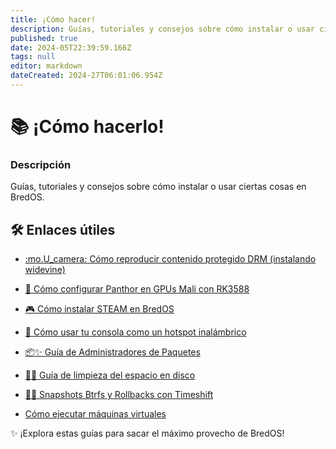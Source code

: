 ```yaml
---
title: ¡Cómo hacer!
description: Guías, tutoriales y consejos sobre cómo instalar o usar ciertas cosas en BredOS
published: true
date: 2024-05T22:39:59.166Z
tags: null
editor: markdown
dateCreated: 2024-27T06:01:06.954Z
---
```


# 📚 ¡Cómo hacerlo!

### **Descripción**

Guías, tutoriales y consejos sobre cómo instalar o usar ciertas cosas en BredOS.

## 🛠️ Enlaces útiles

- [:mo.U_camera: Cómo reproducir contenido protegido DRM (instalando widevine)](/es/how-to/widevine-watch-drm-content)

- [🐾 Cómo configurar Panthor en GPUs Mali con RK3588](/es/how-to/how-to-setup-panthor)

- [🎮 Cómo instalar STEAM en BredOS](/es/how-to/how-to-install-steam)

- [📶 Cómo usar tu consola como un hotspot inalámbrico](https://wiki.bredos.org/e/es/how-to/how-to-use-your-device-as-ap)

- [📦✨ Guía de Administradores de Paquetes](https://wiki.bredos.org/en/how-to/package-management)

- [🧹💾 Guía de limpieza del espacio en disco](https://wiki.bredos.org/e/es/how-to/free-space-up)

- [📸🔄 Snapshots Btrfs y Rollbacks con Timeshift](https://wiki.bredos.org/es/how-to/timeshift-system-snapshots-and-rollbacks-on-btrfs)

- [Cómo ejecutar máquinas virtuales](/es/cómo/run-vms)

✨ ¡Explora estas guías para sacar el máximo provecho de BredOS!
